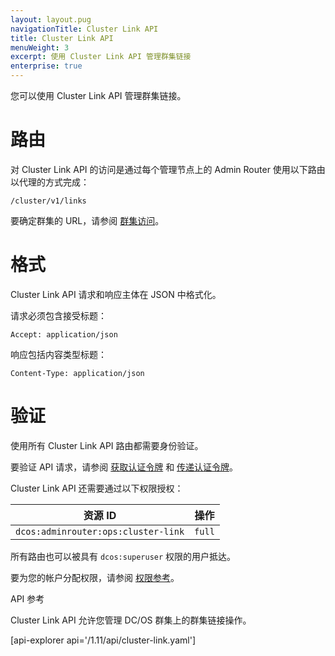 ```yaml
---
layout: layout.pug
navigationTitle: Cluster Link API
title: Cluster Link API
menuWeight: 3
excerpt: 使用 Cluster Link API 管理群集链接
enterprise: true
---
```


您可以使用 Cluster Link API 管理群集链接。

# 路由

对 Cluster Link API 的访问是通过每个管理节点上的 Admin Router 使用以下路由以代理的方式完成：

```
/cluster/v1/links
```

要确定群集的 URL，请参阅 [群集访问](/zh/1.11/api/access/)。

# 格式

Cluster Link API 请求和响应主体在 JSON 中格式化。

请求必须包含接受标题：

```
Accept: application/json
```

响应包括内容类型标题：

```
Content-Type: application/json
```

# 验证

使用所有 Cluster Link API 路由都需要身份验证。

要验证 API 请求，请参阅 [获取认证令牌](/zh/1.11/security/ent/iam-api/#obtaining-an-authentication-token) 和 [传递认证令牌](/zh/1.11/security/ent/iam-api/#passing-an-authentication-token)。

Cluster Link API 还需要通过以下权限授权：

| 资源 ID | 操作 |
|-------------|--------|
| `dcos:adminrouter:ops:cluster-link` | `full` |

所有路由也可以被具有 `dcos:superuser` 权限的用户抵达。

要为您的帐户分配权限，请参阅 [权限参考](/zh/1.11/security/ent/perms-reference/)。


API 参考

Cluster Link API 允许您管理 DC/OS 群集上的群集链接操作。

[api-explorer api='/1.11/api/cluster-link.yaml']
